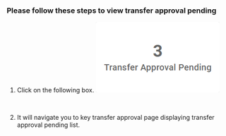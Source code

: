 ### Please follow these steps to view transfer approval pending
1. Click on the following box.
![box](../../../../assets/file/documentation/dashboard/images/transfer_approval_pending.png)
</br>

2. It will navigate you to key transfer approval page displaying transfer approval pending list.